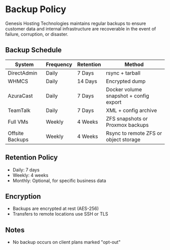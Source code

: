 # Backup Policy

Genesis Hosting Technologies maintains regular backups to ensure customer data and internal infrastructure are recoverable in the event of failure, corruption, or disaster.

## Backup Schedule

| System         | Frequency | Retention | Method           |
|----------------|-----------|-----------|------------------|
| DirectAdmin    | Daily     | 7 Days    | rsync + tarball  |
| WHMCS          | Daily     | 14 Days   | Encrypted dump   |
| AzuraCast      | Daily     | 7 Days    | Docker volume snapshot + config export |
| TeamTalk       | Daily     | 7 Days    | XML + config archive |
| Full VMs       | Weekly    | 4 Weeks   | ZFS snapshots or Proxmox backups       |
| Offsite Backups| Weekly    | 4 Weeks   | Rsync to remote ZFS or object storage  |

## Retention Policy

- Daily: 7 days
- Weekly: 4 weeks
- Monthly: Optional, for specific business data

## Encryption

- Backups are encrypted at rest (AES-256)
- Transfers to remote locations use SSH or TLS

## Notes

- No backup occurs on client plans marked "opt-out"
